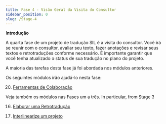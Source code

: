 ```yaml
---
title: Fase 4 - Visão Geral da Visita do Consultor
sidebar_position: 0
slug: /Stage-4
---
```




**Introdução**


A quarta fase de um projeto de tradução SIL é a visita do consultor. Você irá se reunir com o consultor, avaliar seu texto, fazer anotações e revisar seus textos e retrotraduções conforme necessário. É importante garantir que você tenha atualizado o status de sua tradução no plano do projeto.


A maioria das tarefas desta fase já foi abordada nos módulos anteriores.


Os seguintes módulos irão ajudá-lo nesta fase:


 20.  [Ferramentas de Colaboração](/20.CT)


Veja também os módulos nas Fases um a três. In particular, from Stage 3


 16.  [Elaborar uma Retrotradução](/16.BT1)


 17.  [Interlinearize um projeto](/17.BT2)

